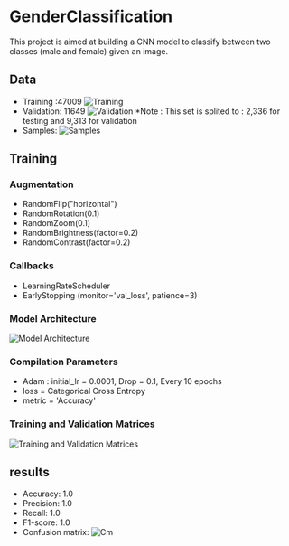 # GenderClassification
This project is aimed at building a CNN model to classify between two classes (male and female) given an image.
## Data
- Training :47009
  ![Training](Pic/trainDist.png)
- Validation: 11649
  ![Validation](Pic/ValDist.png)
  *Note : This set is splited to : 2,336 for testing and 9,313 for validation
- Samples:
  ![Samples](Pic/Samples.png) 

## Training

### Augmentation
- RandomFlip("horizontal")
- RandomRotation(0.1)
- RandomZoom(0.1)
- RandomBrightness(factor=0.2)
- RandomContrast(factor=0.2)

### Callbacks
- LearningRateScheduler
- EarlyStopping (monitor='val_loss', patience=3)

### Model Architecture
![Model Architecture](Pic/Archi.png)

### Compilation Parameters
- Adam : initial_lr = 0.0001, Drop = 0.1, Every 10 epochs
- loss = Categorical Cross Entropy
- metric = 'Accuracy'

### Training and Validation Matrices
![Training and Validation Matrices](Pic/download.png)

## results
- Accuracy: 1.0
- Precision: 1.0
- Recall: 1.0
- F1-score: 1.0
- Confusion matrix:
  ![Cm](Pic/Cm.png)
  
